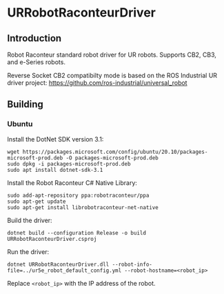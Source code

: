 # URRobotRaconteurDriver

## Introduction

Robot Raconteur standard robot driver for UR robots. Supports CB2, CB3, and e-Series robots.

Reverse Socket CB2 compatibilty mode is based on the ROS Industrial UR driver project: https://github.com/ros-industrial/universal_robot

## Building

### Ubuntu

Install the DotNet SDK version 3.1:

    wget https://packages.microsoft.com/config/ubuntu/20.10/packages-microsoft-prod.deb -O packages-microsoft-prod.deb
    sudo dpkg -i packages-microsoft-prod.deb
    sudo apt install dotnet-sdk-3.1

Install the Robot Raconteur C\# Native Library:

    sudo add-apt-repository ppa:robotraconteur/ppa
    sudo apt-get update
    sudo apt-get install librobotraconteur-net-native

Build the driver:

    dotnet build --configuration Release -o build  URRobotRaconteurDriver.csproj

Run the driver:

    dotnet URRobotRaconteurDriver.dll --robot-info-file=../ur5e_robot_default_config.yml --robot-hostname=<robot_ip>

Replace `<robot_ip>` with the IP address of the robot.